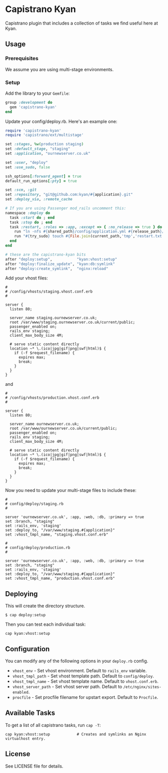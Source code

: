 # Capistrano Kyan

Capistrano plugin that includes a collection of tasks we find useful here at Kyan.

## Usage

### Prerequisites

We assume you are using multi-stage environments.

### Setup

Add the library to your `Gemfile`:

```ruby
group :development do
  gem 'capistrano-kyan'
end
```

Update your config/deploy.rb. Here's an example one:

```ruby
require 'capistrano-kyan'
require 'capistrano/ext/multistage'

set :stages, %w(production staging)
set :default_stage, "staging"
set :application, "ournewserver.co.uk"

set :user, "deploy"
set :use_sudo, false

ssh_options[:forward_agent] = true
default_run_options[:pty] = true

set :scm, :git
set :repository, "git@github.com:kyan/#{application}.git"
set :deploy_via, :remote_cache

# If you are using Passenger mod_rails uncomment this:
namespace :deploy do
  task :start do ; end
  task :stop do ; end
  task :restart, :roles => :app, :except => { :no_release => true } do
    run "ln -nfs #{shared_path}/config/application.yml #{release_path}/config/application.yml"
    run "#{try_sudo} touch #{File.join(current_path,'tmp','restart.txt')}"
  end
end

# these are the capistrano-kyan bits
after "deploy:setup",           "kyan:vhost:setup"
after "deploy:finalize_update", "kyan:db:symlink"
after "deploy:create_symlink",  "nginx:reload"
```

Add your vhost files:

```
#
# /config/vhosts/staging.vhost.conf.erb
#

server {
  listen 80;

  server_name staging.ournewserver.co.uk;
  root /var/www/staging.ournewserver.co.uk/current/public;
  passenger_enabled on;
  rails_env staging;
  client_max_body_size 4M;

  # serve static content directly
  location ~* \.(ico|jpg|gif|png|swf|html)$ {
    if (-f $request_filename) {
      expires max;
      break;
    }
  }
}
```

and

```
#
# /config/vhosts/production.vhost.conf.erb
#

server {
  listen 80;

  server_name ournewserver.co.uk;
  root /var/www/ournewserver.co.uk/current/public;
  passenger_enabled on;
  rails_env staging;
  client_max_body_size 4M;

  # serve static content directly
  location ~* \.(ico|jpg|gif|png|swf|html)$ {
    if (-f $request_filename) {
      expires max;
      break;
    }
  }
}
```

Now you need to update your multi-stage files to include these:

```
#
# config/deploy/staging.rb
#

server 'ournewserver.co.uk', :app, :web, :db, :primary => true
set :branch, "staging"
set :rails_env, 'staging'
set :deploy_to, "/var/www/staging.#{application}"
set :vhost_tmpl_name, "staging.vhost.conf.erb"
```

```
#
# config/deploy/production.rb
#

server 'ournewserver.co.uk', :app, :web, :db, :primary => true
set :branch, "staging"
set :rails_env, 'staging'
set :deploy_to, "/var/www/staging.#{application}"
set :vhost_tmpl_name, "production.vhost.conf.erb"
```

## Deploying

This will create the directory structure.


```
$ cap deploy:setup
```

Then you can test each individual task:

```
cap kyan:vhost:setup
```

## Configuration

You can modify any of the following options in your `deploy.rb` config.

- `vhost_env` - Set vhost environment. Default to `rails_env` variable.
- `vhost_tmpl_path` - Set vhost template path. Default to `config/deploy`.
- `vhost_tmpl_name` - Set vhost template name. Default to `vhost.conf.erb`.
- `vhost_server_path` - Set vhost server path. Default to `/etc/nginx/sites-enabled`.
- `procfile` - Set procfile filename for upstart export. Default to `Procfile`.

## Available Tasks

To get a list of all capistrano tasks, run `cap -T`:

```
cap kyan:vhost:setup            # Creates and symlinks an Nginx virtualhost entry.
```

## License

See LICENSE file for details.
